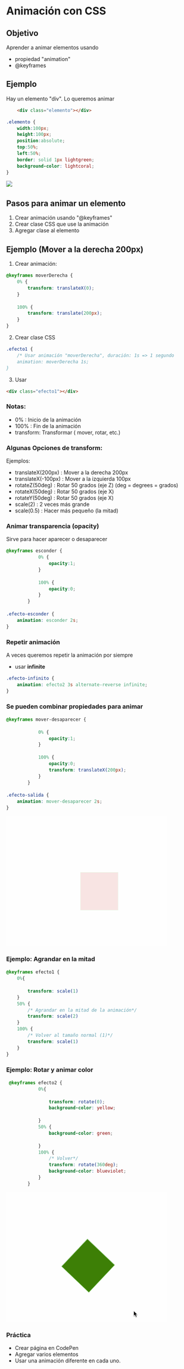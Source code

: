 
# Animación con CSS

## Objetivo

Aprender a animar elementos usando

- propiedad "animation"
- @keyframes

## Ejemplo

Hay un elemento "div". 
Lo queremos animar

```html
    <div class="elemento"></div>
```

```css
.elemento {
    width:100px;
    height:100px;
    position:absolute;
    top:50%;
    left:50%;
    border: solid 1px lightgreen;
    background-color: lightcoral;
}

```
![](elemento.png)

## Pasos para animar un elemento

1. Crear animación usando "@keyframes"
2. Crear clase CSS que use la animación
3. Agregar clase al elemento

## Ejemplo (Mover a la derecha 200px)

1. Crear animación:

```css
@keyframes moverDerecha {
    0% {
        transform: translateX(0);
    }

    100% {
        transform: translate(200px);
    }
}

```

2. Crear clase CSS

```css
.efecto1 {
    /* Usar animación "moverDerecha", duración: 1s => 1 segundo
    animation: moverDerecha 1s;
}
```

3. Usar

```html
<div class="efecto1"></div>

```
### Notas:

- 0% : Inicio de la animación
- 100% : Fin de la animación
- transform: Transformar ( mover, rotar, etc.)

### Algunas Opciones de transform:

Ejemplos:

- translateX(200px) : Mover a la derecha 200px
- translateX(-100px) : Mover a la izquierda 100px
- rotateZ(50deg) : Rotar 50 grados (eje Z) (deg = degrees = grados)
- rotateX(50deg) : Rotar 50 grados (eje X) 
- rotateY(50deg) : Rotar 50 grados (eje X) 
- scale(2) : 2 veces más grande
- scale(0.5) : Hacer más pequeño (la mitad)


### Animar transparencia (opacity)

Sirve para hacer aparecer o desaparecer

```css
@keyframes esconder {
            0% {
                opacity:1;
            }

            100% {
                opacity:0;
            }
        }

.efecto-esconder {
    animation: esconder 2s;
}
```

### Repetir animación

A veces queremos repetir la animación por siempre

- usar **infinite**

``` css
.efecto-infinito {
    animation: efecto2 3s alternate-reverse infinite;
}

```

### Se pueden combinar propiedades para animar


```css
@keyframes mover-desaparecer {

            0% {
                opacity:1;
            }

            100% {
                opacity:0;
                transform: translateX(200px);
            }
        }

.efecto-salida {
    animation: mover-desaparecer 2s;
}
```

![](desaparecer-derecha.gif)

### Ejemplo: Agrandar en la mitad

``` css
@keyframes efecto1 {
    0%{

        transform: scale(1)
    }
    50% {
        /* Agrandar en la mitad de la animación*/
        transform: scale(2)
    }
    100% {
        /* Volver al tamaño normal (1)*/
        transform: scale(1)
    }
}
```
### Ejemplo: Rotar y animar color

```css
 @keyframes efecto2 {
            0%{

                transform: rotate(0);
                background-color: yellow;
                
            }
            50% {
                background-color: green;
                
            }
            100% {
                /* Volver*/
                transform: rotate(360deg);
                background-color: blueviolet;
            }
        }
```

![](animar-rotar-color.gif)

### Práctica

- Crear página en CodePen
- Agregar varios elementos
- Usar una animación diferente en cada uno.

